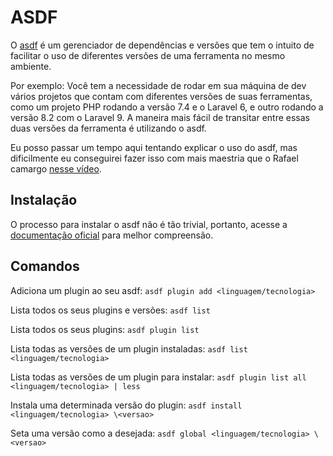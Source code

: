 # ASDF
O [asdf](https://asdf-vm.com/) é um gerenciador de dependências e versões que tem o intuito de facilitar o uso de diferentes versões de uma ferramenta no mesmo ambiente.

Por exemplo: Você tem a necessidade de rodar em sua máquina de dev vários projetos que contam com diferentes versões de suas ferramentas, como um projeto PHP rodando a versão 7.4 e o Laravel 6, e outro rodando a versão 8.2 com o Laravel 9. A maneira mais fácil de transitar entre essas duas versões da ferramenta é utilizando o asdf.

Eu posso passar um tempo aqui tentando explicar o uso do asdf, mas dificilmente eu conseguirei fazer isso com mais maestria que o Rafael camargo [nesse vídeo](https://www.youtube.com/watch?v=8W3xaSPjeog).

## Instalação
O processo para instalar o asdf não é tão trivial, portanto, acesse a [documentação oficial](https://asdf-vm.com/guide/getting-started.html) para melhor compreensão.

## Comandos
Adiciona um plugin ao seu asdf: `asdf plugin add <linguagem/tecnologia>`

Lista todos os seus plugins e versões: `asdf list`

Lista todos os seus plugins: `asdf plugin list`

Lista todas as versões de um plugin instaladas: `asdf list <linguagem/tecnologia>`

Lista todas as versões de um plugin para instalar: `asdf plugin list all <linguagem/tecnologia> | less`

Instala uma determinada versão do plugin: `asdf install <linguagem/tecnologia> \<versao>`

Seta uma versão como a desejada: `asdf global <linguagem/tecnologia> \<versao>`
